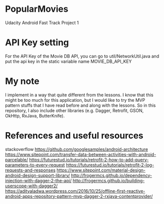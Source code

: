 # PopularMovies
Udacity Android Fast Track Project 1

# API Key setting
For the API Key of the Movie DB API, you can go to util/NetworkUtil.java and put the api key in the static variable name MOVIE_DB_API_KEY

# My note
I implement in a way that quite different from the lessons. I know that this might be too much for this application, but I would like to try the MVP pattern stuffs that I have read before and along with the lessons. So in this repository, I also include other libraries (e.g. Dagger, Retrofit, GSON, OkHttp, RxJava, ButterKnife).

# References and useful resources
stackoverflow
https://github.com/googlesamples/android-architecture
https://www.sitepoint.com/transfer-data-between-activities-with-android-parcelable/
https://futurestud.io/tutorials/retrofit-2-how-to-add-query-parameters-to-every-request
https://futurestud.io/tutorials/retrofit-2-log-requests-and-responses
https://www.sitepoint.com/material-design-android-design-support-library/
http://frogermcs.github.io/dependency-injection-with-dagger-2-the-api/
http://frogermcs.github.io/building-userscope-with-dagger2/
https://adityaladwa.wordpress.com/2016/10/25/offline-first-reactive-android-apps-repository-pattern-mvp-dagger-2-rxjava-contentprovider/
